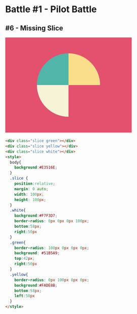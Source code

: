 # Battle #1 - Pilot Battle

## #6 - Missing Slice

![solution](./media/6-missing-slice.png)

```html
<div class="slice green"></div>
<div class="slice yellow"></div>
<div class="slice white"></div>
<style>
  body{
    background:#E3516E;
  }
  .slice {
    position:relative;
    margin: 0 auto;
    width: 100px;
    height: 100px;
  }
  .white{
    background:#F7F3D7;
    border-radius: 0px 0px 0px 100px;
    bottom:58px;
    right:50px
  }
  .green{
    border-radius: 100px 0px 0px 0px;
    background: #51B5A9;
    top:42px;
    right:50px
  }
  .yellow{
    border-radius: 0px 100px 0px 0px;
    background:#FADE8B;
    bottom:58px;
    left:50px
  }
</style>
```

